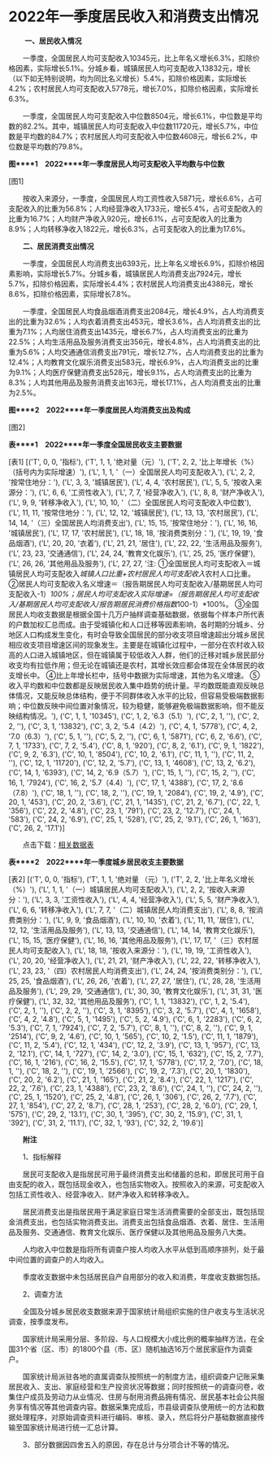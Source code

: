 # 2022年一季度居民收入和消费支出情况

 　　**一、居民收入情况**

　　一季度，全国居民人均可支配收入10345元，比上年名义增长6.3%，扣除价格因素，实际增长5.1%。分城乡看，城镇居民人均可支配收入13832元，增长（以下如无特别说明，均为同比名义增长）5.4%，扣除价格因素，实际增长4.2%；农村居民人均可支配收入5778元，增长7.0%，扣除价格因素，实际增长6.3%。

　　一季度，全国居民人均可支配收入中位数8504元，增长6.1%，中位数是平均数的82.2%。其中，城镇居民人均可支配收入中位数11720元，增长5.7%，中位数是平均数的84.7%；农村居民人均可支配收入中位数4608元，增长6.2%，中位数是平均数的79.8%。

**图****1**　**2022****年一季度居民人均可支配收入平均数与中位数**

[图1]

　　按收入来源分，一季度，全国居民人均工资性收入5871元，增长6.6%，占可支配收入的比重为56.8%；人均经营净收入1733元，增长5.4%，占可支配收入的比重为16.7%；人均财产净收入920元，增长6.1%，占可支配收入的比重为8.9%；人均转移净收入1822元，增长6.3%，占可支配收入的比重为17.6%。

　　**二、居民消费支出情况**

　　一季度，全国居民人均消费支出6393元，比上年名义增长6.9%，扣除价格因素影响，实际增长5.7%。分城乡看，城镇居民人均消费支出7924元，增长5.7%，扣除价格因素，实际增长4.4%；农村居民人均消费支出4388元，增长8.6%，扣除价格因素，实际增长7.8%。

　　一季度，全国居民人均食品烟酒消费支出2084元，增长4.9%，占人均消费支出的比重为32.6%；人均衣着消费支出453元，增长3.6%，占人均消费支出的比重为7.1%；人均居住消费支出1435元，增长6.7%，占人均消费支出的比重为22.5%；人均生活用品及服务消费支出356元，增长4.8%，占人均消费支出的比重为5.6%；人均交通通信消费支出791元，增长12.7%，占人均消费支出的比重为12.4%；人均教育文化娱乐消费支出583元，增长6.9%，占人均消费支出的比重为9.1%；人均医疗保健消费支出528元，增长9.1%，占人均消费支出的比重为8.3%；人均其他用品及服务消费支出163元，增长17.1%，占人均消费支出的比重为2.5%。

**图****2**　**2022****年一季度居民人均消费支出及构成**

[图2]

**表****1**　**2022****年一季度全国居民收支主要数据**

[表1]
[('T', 0, 0, '指标'), ('T', 1, 1, '绝对量（元）'), ('T', 2, 2, '比上年增长（%） （括号内为实际增速）'), ('L', 1, 1, '（一）全国居民人均可支配收入'), ('L', 2, 2, '按常住地分：'), ('L', 3, 3, '城镇居民'), ('L', 4, 4, '农村居民'), ('L', 5, 5, '按收入来源分：'), ('L', 6, 6, '工资性收入'), ('L', 7, 7, '经营净收入'), ('L', 8, 8, '财产净收入'), ('L', 9, 9, '转移净收入'), ('L', 10, 10, '（二）全国居民人均可支配收入中位数'), ('L', 11, 11, '按常住地分：'), ('L', 12, 12, '城镇居民'), ('L', 13, 13, '农村居民'), ('L', 14, 14, '（三）全国居民人均消费支出'), ('L', 15, 15, '按常住地分：'), ('L', 16, 16, '城镇居民'), ('L', 17, 17, '农村居民'), ('L', 18, 18, '按消费类别分：'), ('L', 19, 19, '食品烟酒'), ('L', 20, 20, '衣着'), ('L', 21, 21, '居住'), ('L', 22, 22, '生活用品及服务'), ('L', 23, 23, '交通通信'), ('L', 24, 24, '教育文化娱乐'), ('L', 25, 25, '医疗保健'), ('L', 26, 26, '其他用品及服务'), ('L', 27, 27, '注:  ①全国居民人均可支配收入＝城镇居民人均可支配收入*城镇人口比重+农村居民人均可支配收入*农村人口比重。 ②居民人均可支配收入名义增速＝（报告期居民人均可支配收入/基期居民人均可支配收入-1）*100%；居民人均可支配收入实际增速=（报告期居民人均可支配收入/基期居民人均可支配收入/报告期居民消费价格指数*100-1）*100%。 ③全国居民人均收支数据是根据全国十几万户抽样调查基础数据，依据每个样本户所代表的户数加权汇总而成。由于受城镇化和人口迁移等因素影响，各时期的分城乡、分地区人口构成发生变化，有时会导致全国居民的部分收支项目增速超出分城乡居民相应收支项目增速区间的现象发生。主要是在城镇化过程中，一部分在农村收入较高的人口进入城镇地区，但在城镇属于较低收入人群，他们的迁移对城乡居民部分收支均有拉低作用；但无论在城镇还是农村，其增长效应都会体现在全体居民的收支增长中。 ④比上年增长栏中，括号中数据为实际增速，其他为名义增速。 ⑤收入平均数和中位数都是反映居民收入集中趋势的统计量。平均数既能直观反映总体情况，又能反映总体结构，便于不同群体收入水平的比较，但容易受极端数据影响；中位数反映中间位置对象情况，较为稳健，能够避免极端数据影响，但不能反映结构情况。'), ('C', 1, 1, '10345'), ('C', 1, 2, '6.3（5.1）'), ('C', 2, 1, ''), ('C', 2, 2, ''), ('C', 3, 1, '13832'), ('C', 3, 2, '5.4（4.2）'), ('C', 4, 1, '5778'), ('C', 4, 2, '7.0（6.3）'), ('C', 5, 1, ''), ('C', 5, 2, ''), ('C', 6, 1, '5871'), ('C', 6, 2, '6.6'), ('C', 7, 1, '1733'), ('C', 7, 2, '5.4'), ('C', 8, 1, '920'), ('C', 8, 2, '6.1'), ('C', 9, 1, '1822'), ('C', 9, 2, '6.3'), ('C', 10, 1, '8504'), ('C', 10, 2, '6.1'), ('C', 11, 1, ''), ('C', 11, 2, ''), ('C', 12, 1, '11720'), ('C', 12, 2, '5.7'), ('C', 13, 1, '4608'), ('C', 13, 2, '6.2'), ('C', 14, 1, '6393'), ('C', 14, 2, '6.9（5.7）'), ('C', 15, 1, ''), ('C', 15, 2, ''), ('C', 16, 1, '7924'), ('C', 16, 2, '5.7（4.4）'), ('C', 17, 1, '4388'), ('C', 17, 2, '8.6（7.8）'), ('C', 18, 1, ''), ('C', 18, 2, ''), ('C', 19, 1, '2084'), ('C', 19, 2, '4.9'), ('C', 20, 1, '453'), ('C', 20, 2, '3.6'), ('C', 21, 1, '1435'), ('C', 21, 2, '6.7'), ('C', 22, 1, '356'), ('C', 22, 2, '4.8'), ('C', 23, 1, '791'), ('C', 23, 2, '12.7'), ('C', 24, 1, '583'), ('C', 24, 2, '6.9'), ('C', 25, 1, '528'), ('C', 25, 2, '9.1'), ('C', 26, 1, '163'), ('C', 26, 2, '17.1')]

　　点击下载：[相关数据表](http://www.stats.gov.cn/sj/zxfb/202302/W020230203608363429941.xlsx)　　

**表****2**　**2022****年一季度城乡居民收支主要数据**

[表2]
[('T', 0, 0, '指标'), ('T', 1, 1, '绝对量 （元）'), ('T', 2, 2, '比上年名义增长 （%）'), ('L', 1, 1, '（一）城镇居民人均可支配收入'), ('L', 2, 2, '按收入来源分：'), ('L', 3, 3, '工资性收入'), ('L', 4, 4, '经营净收入'), ('L', 5, 5, '财产净收入'), ('L', 6, 6, '转移净收入'), ('L', 7, 7, '（二）城镇居民人均消费支出'), ('L', 8, 8, '按消费类别分：'), ('L', 9, 9, '食品烟酒'), ('L', 10, 10, '衣着'), ('L', 11, 11, '居住'), ('L', 12, 12, '生活用品及服务'), ('L', 13, 13, '交通通信'), ('L', 14, 14, '教育文化娱乐'), ('L', 15, 15, '医疗保健'), ('L', 16, 16, '其他用品及服务'), ('L', 17, 17, '（三）农村居民人均可支配收入'), ('L', 18, 18, '按收入来源分：'), ('L', 19, 19, '工资性收入'), ('L', 20, 20, '经营净收入'), ('L', 21, 21, '财产净收入'), ('L', 22, 22, '转移净收入'), ('L', 23, 23, '（四）农村居民人均消费支出'), ('L', 24, 24, '按消费类别分：'), ('L', 25, 25, '食品烟酒'), ('L', 26, 26, '衣着'), ('L', 27, 27, '居住'), ('L', 28, 28, '生活用品及服务'), ('L', 29, 29, '交通通信'), ('L', 30, 30, '教育文化娱乐'), ('L', 31, 31, '医疗保健'), ('L', 32, 32, '其他用品及服务'), ('C', 1, 1, '13832'), ('C', 1, 2, '5.4'), ('C', 2, 1, ''), ('C', 2, 2, ''), ('C', 3, 1, '8395'), ('C', 3, 2, '5.7'), ('C', 4, 1, '1658'), ('C', 4, 2, '4.8'), ('C', 5, 1, '1495'), ('C', 5, 2, '4.9'), ('C', 6, 1, '2283'), ('C', 6, 2, '5.3'), ('C', 7, 1, '7924'), ('C', 7, 2, '5.7'), ('C', 8, 1, ''), ('C', 8, 2, ''), ('C', 9, 1, '2514'), ('C', 9, 2, '4.6'), ('C', 10, 1, '565'), ('C', 10, 2, '1.5'), ('C', 11, 1, '1879'), ('C', 11, 2, '5.4'), ('C', 12, 1, '434'), ('C', 12, 2, '3.9'), ('C', 13, 1, '957'), ('C', 13, 2, '12.1'), ('C', 14, 1, '727'), ('C', 14, 2, '3.0'), ('C', 15, 1, '632'), ('C', 15, 2, '7.7'), ('C', 16, 1, '216'), ('C', 16, 2, '15.5'), ('C', 17, 1, '5778'), ('C', 17, 2, '7.0'), ('C', 18, 1, ''), ('C', 18, 2, ''), ('C', 19, 1, '2566'), ('C', 19, 2, '7.3'), ('C', 20, 1, '1830'), ('C', 20, 2, '6.2'), ('C', 21, 1, '165'), ('C', 21, 2, '8.4'), ('C', 22, 1, '1217'), ('C', 22, 2, '7.6'), ('C', 23, 1, '4388'), ('C', 23, 2, '8.6'), ('C', 24, 1, ''), ('C', 24, 2, ''), ('C', 25, 1, '1520'), ('C', 25, 2, '4.8'), ('C', 26, 1, '306'), ('C', 26, 2, '7.7'), ('C', 27, 1, '854'), ('C', 27, 2, '8.7'), ('C', 28, 1, '253'), ('C', 28, 2, '6.0'), ('C', 29, 1, '575'), ('C', 29, 2, '13.1'), ('C', 30, 1, '395'), ('C', 30, 2, '15.9'), ('C', 31, 1, '392'), ('C', 31, 2, '11.1'), ('C', 32, 1, '93'), ('C', 32, 2, '19.6')]

　　**附注**

　　1、指标解释

　　居民可支配收入是指居民可用于最终消费支出和储蓄的总和，即居民可用于自由支配的收入，既包括现金收入，也包括实物收入。按照收入的来源，可支配收入包括工资性收入、经营净收入、财产净收入和转移净收入。

　　居民消费支出是指居民用于满足家庭日常生活消费需要的全部支出，既包括现金消费支出，也包括实物消费支出。消费支出包括食品烟酒、衣着、居住、生活用品及服务、交通通信、教育文化娱乐、医疗保健以及其他用品及服务八大类。

　　人均收入中位数是指将所有调查户按人均收入水平从低到高顺序排列，处于最中间位置的调查户的人均收入。

　　季度收支数据中未包括居民自产自用部分的收入和消费，年度收支数据包括。

　　2、调查方法

　　全国及分城乡居民收支数据来源于国家统计局组织实施的住户收支与生活状况调查，按季度发布。

　　国家统计局采用分层、多阶段、与人口规模大小成比例的概率抽样方法，在全国31个省（区、市）的1800个县（市、区）随机抽选16万个居民家庭作为调查户。

　　国家统计局派驻各地的直属调查队按照统一的制度方法，组织调查户记账采集居民收入、支出、家庭经营和生产投资状况等数据；同时按照统一的调查问卷，收集住户成员及劳动力从业情况、住房与耐用消费品拥有情况、居民基本社会公共服务享有情况等其他调查内容。数据采集完成后，市县级调查队使用统一的方法和数据处理程序，对原始调查资料进行编码、审核、录入，然后将分户基础数据直接传输至国家统计局进行统一汇总计算。

　　3、部分数据因四舍五入的原因，存在总计与分项合计不等的情况。